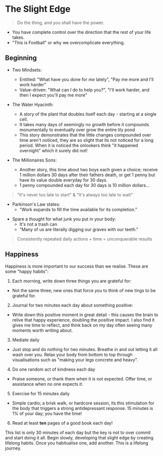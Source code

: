 # The Slight Edge

> Do the thing, and you shall have the power.

- You have complete control over the direction that the rest of your life takes.
- "This is Football" or why we overcomplicate everything.

## Beginning 

* Two Mindsets:
  * Entitled: "What have you done for *me* lately", "Pay me more and I'll work harder"
  * Value-driven: "What can *I* do to help you?", "I'll work harder, and then I expect you'll pay me more"

* The Water Hyacinth:
  * A story of the plant that doubles itself each day - starting at a single cell.
  * It takes many days of seemingly no growth before it compounds monumentally to eventually over grow the entire lily pond
  * This story demonstrates that the little changes compounded over time aren't noticed, they are so slight that its not noticed for a long period. When it is noticed the onlookers think "it happened overnight" which it surely did not!

* The Millionaires Sons:
  * Another story, this time about two boys each given a choice; receive 1 million dollars 30 days after their fathers death, or get 1 penny but have its value double everyday for 30 days.
  * 1 penny compounded each day for 30 days is 10 million dollars...

> "It's never too late to start" & "It's always too late to wait"

- Parkinson's Law states:
  - "Work expands to fill the time available for its completion."

* Spare a thought for what junk you put in your body:
  * It's not a trash can
  * "Many of us are literally digging our graves with our teeth."

> Consistently repeated daily actions + time = unconquerable results

## Happiness 

Happiness is more important to our success than we realise. These are some "happy habits":

1. Each morning, write down three things you are grateful for:
  * Not the same three; new ones that force you to think of new tings to be grateful for.
2. Journal for two minutes each day about something positive:
  * Write down this positive moment in great detail - this causes the brain to relive that happy experience, doubling the positive impact. I also find it gives me time to reflect, and think back on my day often seeing many moments worth writing about.
3. Mediate daily
  * Just stop and do nothing for two minutes. Breathe in and out letting it all wash over you. Relax your body from bottom to top through visualisations such as "making your legs concrete and heavy".
4. Do one random act of kindness each day
  * Praise someone, or thank them when it is not expected. Offer time, or assistance when no one expects it. 
5. Exercise for 15 minutes daily
  * Simple cardio; a brisk walk, or hardcore session, its this stimulation for the body that triggers a strong antidepressant response. 15 minutes is 1% of your day; you have the time!
6. Read at least **ten** pages of a good book each day!

This list is only 30 minutes of each day but the key is not to over commit and start doing it all. Begin slowly, developing that slight edge by creating lifelong habits. Once you habitualise one, add another. This is a lifelong journey.

